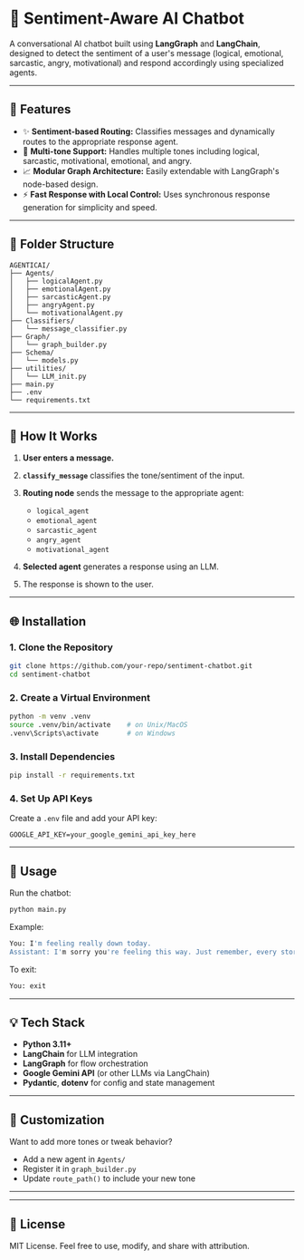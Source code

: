 # 🤖 Sentiment-Aware AI Chatbot

A conversational AI chatbot built using **LangGraph** and **LangChain**, designed to detect the sentiment of a user's message (logical, emotional, sarcastic, angry, motivational) and respond accordingly using specialized agents.

---

## 🚀 Features

* ✨ **Sentiment-based Routing:** Classifies messages and dynamically routes to the appropriate response agent.
* 💬 **Multi-tone Support:** Handles multiple tones including logical, sarcastic, motivational, emotional, and angry.
* 📈 **Modular Graph Architecture:** Easily extendable with LangGraph's node-based design.
* ⚡ **Fast Response with Local Control:** Uses synchronous response generation for simplicity and speed.

---

## 📂 Folder Structure

```
AGENTICAI/
├── Agents/
│   ├── logicalAgent.py
│   ├── emotionalAgent.py
│   ├── sarcasticAgent.py
│   ├── angryAgent.py
│   └── motivationalAgent.py
├── Classifiers/
│   └── message_classifier.py
├── Graph/
│   └── graph_builder.py
├── Schema/
│   └── models.py
├── utilities/
│   └── LLM_init.py
├── main.py
├── .env
└── requirements.txt
```

---

## 🚄 How It Works

1. **User enters a message.**
2. **`classify_message`** classifies the tone/sentiment of the input.
3. **Routing node** sends the message to the appropriate agent:

   * `logical_agent`
   * `emotional_agent`
   * `sarcastic_agent`
   * `angry_agent`
   * `motivational_agent`
4. **Selected agent** generates a response using an LLM.
5. The response is shown to the user.

---

## 🌐 Installation

### 1. Clone the Repository

```bash
git clone https://github.com/your-repo/sentiment-chatbot.git
cd sentiment-chatbot
```

### 2. Create a Virtual Environment

```bash
python -m venv .venv
source .venv/bin/activate    # on Unix/MacOS
.venv\Scripts\activate       # on Windows
```

### 3. Install Dependencies

```bash
pip install -r requirements.txt
```

### 4. Set Up API Keys

Create a `.env` file and add your API key:

```env
GOOGLE_API_KEY=your_google_gemini_api_key_here
```

---

## 🔧 Usage

Run the chatbot:

```bash
python main.py
```

Example:

```bash
You: I'm feeling really down today.
Assistant: I'm sorry you're feeling this way. Just remember, every storm eventually runs out of rain. ☀️
```

To exit:

```bash
You: exit
```

---

## 💡 Tech Stack

* **Python 3.11+**
* **LangChain** for LLM integration
* **LangGraph** for flow orchestration
* **Google Gemini API** (or other LLMs via LangChain)
* **Pydantic**, **dotenv** for config and state management

---

## 🌈 Customization

Want to add more tones or tweak behavior?

* Add a new agent in `Agents/`
* Register it in `graph_builder.py`
* Update `route_path()` to include your new tone

---


---

## 🚩 License

MIT License. Feel free to use, modify, and share with attribution.

